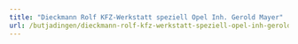 ```yaml
---
title: "Dieckmann Rolf KFZ-Werkstatt speziell Opel Inh. Gerold Mayer"
url: /butjadingen/dieckmann-rolf-kfz-werkstatt-speziell-opel-inh-gerold-mayer/
---
```

